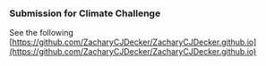 ### Submission for Climate Challenge
See the following [https://github.com/ZacharyCJDecker/ZacharyCJDecker.github.io](https://github.com/ZacharyCJDecker/ZacharyCJDecker.github.io)
